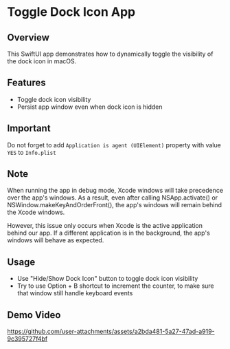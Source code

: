 # Toggle Dock Icon App

## Overview
This SwiftUI app demonstrates how to dynamically toggle the visibility of the dock icon in macOS.

## Features
- Toggle dock icon visibility
- Persist app window even when dock icon is hidden

## Important
Do not forget to add `Application is agent (UIElement)` property with value `YES` to `Info.plist`

## Note
When running the app in debug mode, Xcode windows will take precedence over the app's windows.
As a result, even after calling NSApp.activate() or NSWindow.makeKeyAndOrderFront(), the app's windows will remain behind the Xcode windows.

However, this issue only occurs when Xcode is the active application behind our app.
If a different application is in the background, the app's windows will behave as expected.

## Usage
- Use "Hide/Show Dock Icon" button to toggle dock icon visibility
- Try to use Option + B shortcut to increment the counter, to make sure that window still handle keyboard events


## Demo Video
https://github.com/user-attachments/assets/a2bda481-5a27-47ad-a919-9c395727f4bf

